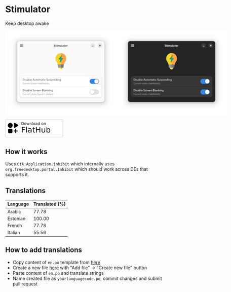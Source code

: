 # Stimulator

Keep desktop awake

<div style="display:flex;">
<img style="width:25em;" src="https://raw.githubusercontent.com/sigmaSd/Stimulator/master/distro/demo_light.png"/>
<img style="width:25em;" src="https://raw.githubusercontent.com/sigmaSd/Stimulator/master/distro/demo.png"/>
</div>

[![Get it from FlatHub](https://raw.githubusercontent.com/hmlendea/readme-assets/master/badges/stores/flathub.png)](https://flathub.org/apps/io.github.sigmasd.stimulator)

## How it works

Uses `Gtk.Application.inhibit` which internally uses
`org.freedesktop.portal.Inhibit` which should work across DEs that supports it.

## Translations

| Language | Translated (%) |
| -------- | -------------- |
| Arabic   | 77.78          |
| Estonian | 100.00         |
| French   | 77.78          |
| Italian  | 55.56          |

## How to add translations

- Copy content of `en.po` template from <a href="https://github.com/sigmaSd/Stimulator/blob/master/po/en.po" target="_blank">here</a>
- Create a new file <a href="https://github.com/sigmaSd/Stimulator/tree/master/po" target="_blank">here</a> with "Add file" -> "Create new file" button
- Paste content of `en.po` and translate strings
- Name created file as `yourlanguagecode.po`, commit changes and submit pull request
